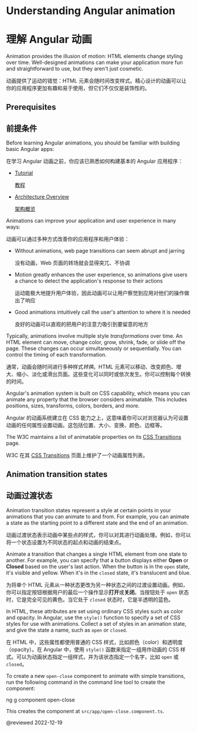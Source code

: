# Understanding Angular animation

# 理解 Angular 动画

Animation provides the illusion of motion: HTML elements change styling over time. Well-designed animations can make your application more fun and straightforward to use, but they aren't just cosmetic.

动画提供了运动的错觉：HTML 元素会随时间改变样式。精心设计的动画可以让你的应用程序更加有趣和易于使用，但它们不仅仅是装饰性的。

## Prerequisites

## 前提条件

Before learning Angular animations, you should be familiar with building basic Angular apps:

在学习 Angular 动画之前，你应该已熟悉如何构建基本的 Angular 应用程序：

* [Tutorial](tutorial)

  [教程](tutorial)

* [Architecture Overview](guide/architecture)

  [架构概览](guide/architecture)

Animations can improve your application and user experience in many ways:

动画可以通过多种方式改善你的应用程序和用户体验：

* Without animations, web page transitions can seem abrupt and jarring

  没有动画，Web 页面的转场就会显得突兀、不协调

* Motion greatly enhances the user experience, so animations give users a chance to detect the application's response to their actions

  运动能极大地提升用户体验，因此动画可以让用户察觉到应用对他们的操作做出了响应

* Good animations intuitively call the user's attention to where it is needed

  良好的动画可以直观的把用户的注意力吸引到要留意的地方

Typically, animations involve multiple style *transformations* over time.
An HTML element can move, change color, grow, shrink, fade, or slide off the page. These changes can occur simultaneously or sequentially. You can control the timing of each transformation.

通常，动画会随时间进行多种样式*转换*。HTML 元素可以移动、改变颜色、增大、缩小、淡化或滑出页面。这些变化可以同时或依次发生。你可以控制每个转换的时间。

Angular's animation system is built on CSS capability, which means you can animate any property that the browser considers animatable. This includes positions, sizes, transforms, colors, borders, and more.

Angular 的动画系统建立在 CSS 能力之上，这意味着你可以对浏览器认为可设置动画的任何属性设置动画。这包括位置、大小、变换、颜色、边框等。

The W3C maintains a list of animatable properties on its [CSS Transitions](https://www.w3.org/TR/css-transitions-1) page.

W3C 在其 [CSS Transitions](https://www.w3.org/TR/css-transitions-1) 页面上维护了一个动画属性列表。

## Animation transition states

## 动画过渡状态

Animation transition states represent a style at certain points in your animations that you can animate to and from. For example, you can animate a state as the starting point to a different state and the end of an animation.

动画过渡状态表示动画中某些点的样式，你可以对其进行动画处理。例如，你可以将一个状态设置为不同状态的起点和动画的结束点。

Animate a transition that changes a single HTML element from one state to another. For example, you can specify that a button displays either **Open** or **Closed** based on the user's last action. When the button is in the `open` state, it's visible and yellow. When it's in the `closed` state, it's translucent and blue.

为将单个 HTML 元素从一种状态更改为另一种状态之间的过渡设置动画。例如，你可以指定按钮根据用户的最后一个操作显示**打开**或**关闭**。当按钮处于 `open` 状态时，它是完全可见的黄色。当它处于 `closed` 状态时，它是半透明的蓝色。

In HTML, these attributes are set using ordinary CSS styles such as color and opacity. In Angular, use the `style()` function to specify a set of CSS styles for use with animations. Collect a set of styles in an animation state, and give the state a name, such as `open` or `closed`.

在 HTML 中，这些属性都使用普通的 CSS 样式，比如颜色（color）和透明度（opacity）。在 Angular 中，使用 `style()` 函数来指定一组用作动画的 CSS 样式。可以为动画状态指定一组样式，并为该状态指定一个名字，比如 `open` 或 `closed`。

<div class="alert is-helpful">

To create a new `open-close` component to animate with simple transitions, run the following command in the command line tool to create the component:

<code-example format="shell" language="shell">

ng g component open-close

</code-example>

This creates the component at `src/app/open-close.component.ts`.

</div>

@reviewed 2022-12-19
